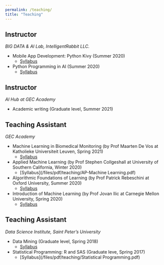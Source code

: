 ```yaml
---
permalink: /teaching/
title: "Teaching"
---
```


## Instructor
*BIG DATA & AI Lab, IntelligentRabbit LLC.* 
- Mobile App Development: Python Kivy (Summer 2020)
    - [Syllabus](/files/pdf/teaching/Startup_Pro_AppMg_Syllabus.pdf)
- Python Programming in AI  (Summer 2020)
    - [Syllabus](/files/pdf/teaching/PythonAI.pdf)

## Instructor
*AI Hub at GEC Academy*
- Academic writing (Graduate level, Summer 2021)

## Teaching Assistant 
*GEC Academy* 
- Machine Learning in Biomedical Monitoring (by Prof Maarten De Vos at Katholieke Universiteit Leuven, Spring 2021)
    - [Syllabus](/files/pdf/teaching/ML-bio.pdf)
- Applied Machine Learning (by Prof Stephen Collgeshall at University of Southern California, Winter 2020)
    - [Syllabus](/files/pdf/teaching/AP-Machine Learning.pdf)
- Algorithmic Foundations of Learning (by Prof Patrick Rebeschini at Oxford University, Summer 2020)
    - [Syllabus](/files/pdf/teaching/AlgorithmL.pdf)
- Introduction of Machine Learning (by Prof Jovan Ilic at Carnegie Mellon University, Spring 2020)
    - [Syllabus](/files/pdf/teaching/MLDS.pdf)

## Teaching Assistant
*Data Science Institute, Saint Peter’s University*
- Data Mining (Graduate level, Spring 2018) 
    - [Syllabus](/files/pdf/teaching/DataMiningSpring2017.pdf)
- Statistical Programming: R and SAS  (Graduate leve, Spring 2017)
    - [Syllabus](/files/pdf/teaching/Statistical Programming.pdf)
